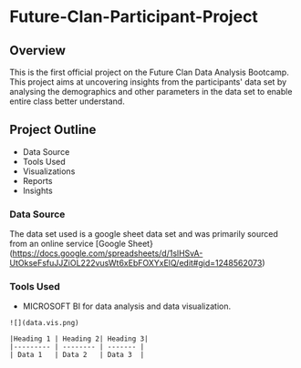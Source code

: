 # Future-Clan-Participant-Project
## Overview
This is the first official project on the Future Clan Data Analysis Bootcamp. This project aims at uncovering insights from the participants' data set by analysing the demographics and other parameters in the data set to enable entire class better understand.

## Project Outline
- Data Source
- Tools Used
- Visualizations
- Reports
- Insights

### Data Source
 The data set used is a google sheet data set and was primarily sourced from an online service [Google Sheet} (https://docs.google.com/spreadsheets/d/1slHSvA-UtOkseFsfuJJZiOL222vusWt6xEbFOXYxElQ/edit#gid=1248562073)

### Tools Used
- MICROSOFT BI for data analysis and data visualization.




```
![](data.vis.png)

|Heading 1 | Heading 2| Heading 3|
|--------- | -------- | ------- |
| Data 1   | Data 2   | Data 3  |
